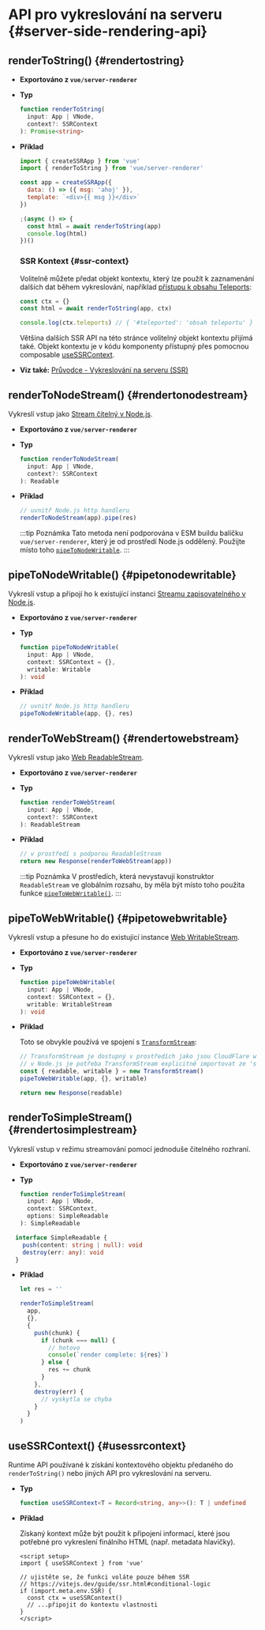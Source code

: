 # API pro vykreslování na serveru {#server-side-rendering-api}

## renderToString() {#rendertostring}

- **Exportováno z `vue/server-renderer`**

- **Typ**

  ```ts
  function renderToString(
    input: App | VNode,
    context?: SSRContext
  ): Promise<string>
  ```

- **Příklad**

  ```js
  import { createSSRApp } from 'vue'
  import { renderToString } from 'vue/server-renderer'

  const app = createSSRApp({
    data: () => ({ msg: 'ahoj' }),
    template: `<div>{{ msg }}</div>`
  })

  ;(async () => {
    const html = await renderToString(app)
    console.log(html)
  })()
  ```

  ### SSR Kontext {#ssr-context}

  Volitelně můžete předat objekt kontextu, který lze použít k zaznamenání dalších dat během vykreslování, například [přístupu k obsahu Teleports](/guide/scaling-up/ssr#teleports):

  ```js
  const ctx = {}
  const html = await renderToString(app, ctx)

  console.log(ctx.teleports) // { '#teleported': 'obsah teleportu' }
  ```

  Většina dalších SSR API na této stránce volitelný objekt kontextu přijímá také. Objekt kontextu je  v kódu komponenty přístupný přes pomocnou composable [useSSRContext](#usessrcontext).

- **Viz také:** [Průvodce - Vykreslování na serveru (SSR)](/guide/scaling-up/ssr)

## renderToNodeStream() {#rendertonodestream}

Vykreslí vstup jako [Stream čitelný v Node.js](https://nodejs.org/api/stream.html#stream_class_stream_readable).

- **Exportováno z `vue/server-renderer`**

- **Typ**

  ```ts
  function renderToNodeStream(
    input: App | VNode,
    context?: SSRContext
  ): Readable
  ```

- **Příklad**

  ```js
  // uvnitř Node.js http handleru
  renderToNodeStream(app).pipe(res)
  ```

  :::tip Poznámka
  Tato metoda není podporována v ESM buildu balíčku `vue/server-renderer`, který je od prostředí Node.js oddělený. Použijte místo toho [`pipeToNodeWritable`](#pipetonodewritable).
  :::

## pipeToNodeWritable() {#pipetonodewritable}

Vykreslí vstup a připojí ho k existující instanci [Streamu zapisovatelného v Node.js](https://nodejs.org/api/stream.html#stream_writable_streams).

- **Exportováno z `vue/server-renderer`**

- **Typ**

  ```ts
  function pipeToNodeWritable(
    input: App | VNode,
    context: SSRContext = {},
    writable: Writable
  ): void
  ```

- **Příklad**

  ```js
  // uvnitř Node.js http handleru
  pipeToNodeWritable(app, {}, res)
  ```

## renderToWebStream() {#rendertowebstream}

Vykreslí vstup jako [Web ReadableStream](https://developer.mozilla.org/en-US/docs/Web/API/Streams_API).

- **Exportováno z `vue/server-renderer`**

- **Typ**

  ```ts
  function renderToWebStream(
    input: App | VNode,
    context?: SSRContext
  ): ReadableStream
  ```

- **Příklad**

  ```js
  // v prostředí s podporou ReadableStream
  return new Response(renderToWebStream(app))
  ```

  :::tip Poznámka
  V prostředích, která nevystavují konstruktor `ReadableStream` ve globálním rozsahu, by měla být místo toho použita funkce [`pipeToWebWritable()`](#pipetowebwritable).
  :::

## pipeToWebWritable() {#pipetowebwritable}

Vykreslí vstup a přesune ho do existující instance [Web WritableStream](https://developer.mozilla.org/en-US/docs/Web/API/WritableStream).

- **Exportováno z `vue/server-renderer`**

- **Typ**

  ```ts
  function pipeToWebWritable(
    input: App | VNode,
    context: SSRContext = {},
    writable: WritableStream
  ): void
  ```

- **Příklad**

  Toto se obvykle používá ve spojení s [`TransformStream`](https://developer.mozilla.org/en-US/docs/Web/API/TransformStream):

  ```js
  // TransformStream je dostupný v prostředích jako jsou CloudFlare workers.
  // v Node.js je potřeba TransformStream explicitně importovat ze 'stream/web'
  const { readable, writable } = new TransformStream()
  pipeToWebWritable(app, {}, writable)

  return new Response(readable)
  ```

## renderToSimpleStream() {#rendertosimplestream}

Vykreslí vstup v režimu streamování pomocí jednoduše čitelného rozhraní.

- **Exportováno z `vue/server-renderer`**

- **Typ**

  ```ts
  function renderToSimpleStream(
    input: App | VNode,
    context: SSRContext,
    options: SimpleReadable
  ): SimpleReadable
  ```

```typescript
  interface SimpleReadable {
    push(content: string | null): void
    destroy(err: any): void
  }
  ```

- **Příklad**

  ```js
  let res = ''

  renderToSimpleStream(
    app,
    {},
    {
      push(chunk) {
        if (chunk === null) {
          // hotovo
          console(`render complete: ${res}`)
        } else {
          res += chunk
        }
      },
      destroy(err) {
        // vyskytla se chyba
      }
    }
  )
  ```

## useSSRContext() {#usessrcontext}

Runtime API používané k získání kontextového objektu předaného do `renderToString()` nebo jiných API pro vykreslování na serveru.

- **Typ**

  ```ts
  function useSSRContext<T = Record<string, any>>(): T | undefined
  ```

- **Příklad**

  Získaný kontext může být použit k připojení informací, které jsou potřebné pro vykreslení finálního HTML (např. metadata hlavičky).

  ```vue
  <script setup>
  import { useSSRContext } from 'vue'

  // ujistěte se, že funkci voláte pouze během SSR
  // https://vitejs.dev/guide/ssr.html#conditional-logic
  if (import.meta.env.SSR) {
    const ctx = useSSRContext()
    // ...připojit do kontextu vlastnosti
  }
  </script>
  ```
